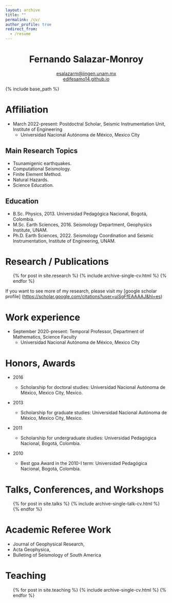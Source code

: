 ```yaml
---
layout: archive
title: ""
permalink: /cv/
author_profile: true
redirect_from:
  - /resume
---
```


<h1 align="center">Fernando Salazar-Monroy</h1>
<p 
align="center"> 
<a href="mailto:esalazarm@iingen.unam.mx?Subject=From%20github%20page" target="_top">esalazarm@iingen.unam.mx</a> 
<br>
<a href="https://edifesamo14.github.io">edifesamo14.github.io</a> 
</p>

{% include base_path %}

Affiliation
======
* March 2022-present: Postdoctral Scholar, Seismic Instrumentation Unit, Institute of Engineering
   * Universidad Nacional Autónoma de México, Mexico City 

## Main Research Topics
* Tsunamigenic earthquakes. 
* Computational Seismology. 
* Finite Element Method.
* Natural Hazards. 
* Science Education. 

## Education
* B.Sc. Physics, 2013. Universidad Pedagógica Nacional, Bogotá, Colombia.
* M.Sc. Earth Sciences, 2016. Seismology Department, Geophysics Institute, UNAM.
* Ph.D. Earth Sciences, 2022. Seismology Coordination and Seismic Instrumentation, Institute of Engineering, UNAM.

Research / Publications
=======================
  <ul>{% for post in site.research %}
    {% include archive-single-cv.html %}
  {% endfor %}</ul>

If you want to see more of my research, please visit my [google scholar profile] (https://scholar.google.com/citations?user=uiSgFfEAAAAJ&hl=es)

Work experience
======

* September 2020-present: Temporal Professor, Department of Mathematics, Science Faculty
   * Universidad Nacional Autónoma de México, Mexico City 


Honors, Awards
======

* 2016
   * Scholarship for doctoral studies: Universidad Nacional Autónoma de México, Mexico City, Mexico.

* 2013
   * Scholarship for graduate studies: Universidad Nacional Autónoma de México, Mexico City, Mexico.
   
* 2011
   * Scholarship for undergraduate studies: Universidad Pedagógica Nacional, Bogotá, Colombia.

* 2010
   * Best gpa Award in the 2010-I term: Universidad Pedagógica Nacional, Bogotá, Colombia.

Talks, Conferences, and Workshops
======
  <ul>{% for post in site.talks %}
    {% include archive-single-talk-cv.html %}
  {% endfor %}</ul>

Academic Referee Work
======
  * Journal of Geophysical Research,
  * Acta Geophysica,
  * Bulleting of Seismology of South America
  
Teaching
======
  <ul>{% for post in site.teaching %}
    {% include archive-single-cv.html %}
  {% endfor %}</ul>
